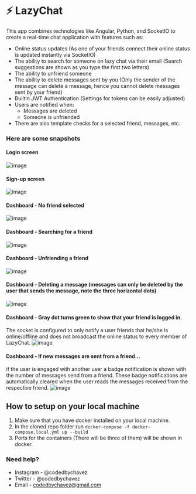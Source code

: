 # ⚡️ LazyChat
This app combines technologies like Angular, Python, and SocketIO to create a real-time chat application with features such as:

- Online status updates (As one of your friends connect their online status is updated instantly via SocketIO)
- The ability to search for someone on lazy chat via their email (Search suggestions are shown as you type the first two letters)
- The ability to unfriend someone
- The ability to delete messages sent by you (Only the sender of the message can delete a message, hence you cannot delete messages sent by your friend)
- Builtin JWT Authentication (Settings for tokens can be easily adjusted)
- Users are notified when:
  - Messages are deleted
  - Someone is unfriended
- There are also template checks for a selected friend, messages, etc.

### Here are some snapshots

#### Login screen
![image](https://user-images.githubusercontent.com/74829200/135458484-6e779f47-8ea4-465c-ba4e-c04ef7710f85.png)

#### Sign-up screen
![image](https://user-images.githubusercontent.com/74829200/135458719-fffc6fe9-8c95-4e4e-af29-3d92a67a100b.png)

#### Dashboard - No friend selected
![image](https://user-images.githubusercontent.com/74829200/135458949-199fc318-ed72-44c9-a0fb-792009e9a189.png)

#### Dashboard - Searching for a friend
![image](https://user-images.githubusercontent.com/74829200/135459279-b20018f9-046c-48b0-9ea9-69a0d400d9e0.png)

#### Dashboard - Unfriending a friend
![image](https://user-images.githubusercontent.com/74829200/135459522-02c1691a-0ff4-43dc-8554-3c9eb853a9cc.png)

#### Dashboard - Deleting a message (messages can only be deleted by the user that sends the message, note the three horizontal dots)
![image](https://user-images.githubusercontent.com/74829200/135459862-abb47e2e-9ef5-4238-81c1-314965cb3949.png)

#### Dashboard - Gray dot turns green to show that your friend is logged in.
The socket is configured to only notify a user friends that he/she is online/offline and does not broadcast the online status to every member of LazyChat.
![image](https://user-images.githubusercontent.com/74829200/135460921-0b9b67e9-7c6a-4763-a793-c80da142c392.png)

#### Dashboard - If new messages are sent from a friend...
if the user is engaged with another user a badge notification is shown with the number of messages send from a friend. These badge notifications are automatically cleared when the user reads the messages received from the respective friend.
![image](https://user-images.githubusercontent.com/74829200/135461914-7a6f3f42-66f4-4fd8-8bd5-e3c408d3be9d.png)


## How to setup on your local machine
1. Make sure that you have docker installed on your local machine.
2. In the cloned repo folder run `docker-compose -f docker-compose.local.yml up --build`
3. Ports for the containers (There will be three of them) will be shown in docker.

### Need help?
* Instagram - @codedbychavez
* Twitter - @codedbychavez
* Email - codedbychavez@gmail.com


